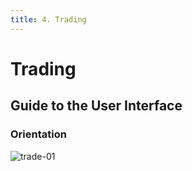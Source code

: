 ```yaml
---
title: 4. Trading
---
```


# Trading



## Guide to the User Interface



### Orientation



![trade-01](/images/Exchange/trade-01.png)





